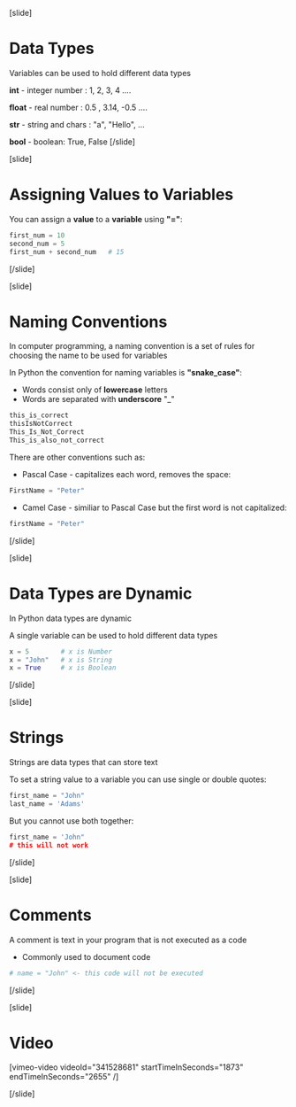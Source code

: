 [slide]
# Data Types
Variables can be used to hold different data types

**int** - integer number : 1, 2, 3, 4 ….

**float** - real number : 0.5 , 3.14, -0.5 ….

**str** - string and chars : "a", "Hello", …

**bool** - boolean: True, False
[/slide]

[slide]
# Assigning Values to Variables
You can assign a **value** to a **variable** using **"="**:
```python
first_num = 10
second_num = 5
first_num + second_num   # 15
```
[/slide]

[slide]
# Naming Conventions
In computer programming, a naming convention is a set of rules for choosing the name to be used for variables

In Python the convention for naming variables is **"snake_case"**:
* Words consist only of **lowercase** letters
* Words are separated with **underscore** "_"
```python
this_is_correct
thisIsNotCorrect
This_Is_Not_Correct
This_is_also_not_correct
```
There are other conventions such as:
* Pascal Case - capitalizes each word, removes the space:
```python
FirstName = "Peter"
```
* Camel Case - similiar to Pascal Case but the first word is not capitalized:
```python
firstName = "Peter"
```
[/slide]

[slide]
# Data Types are Dynamic
In Python data types are dynamic

A single variable can be used to hold different data types
```python
x = 5        # x is Number
x = "John"   # x is String
x = True     # x is Boolean
```
[/slide]

[slide]
# Strings
Strings are data types that can store text

To set a string value to a variable you can use single or double quotes:
```python
first_name = "John" 
last_name = 'Adams'
```
But you cannot use both together:
```python
first_name = 'John" 
# this will not work  

```
[/slide]

[slide]
# Comments
A comment is text in your program that is not executed as a code

* Commonly used to document code

```python
# name = "John" <- this code will not be executed
```
[/slide]

[slide]
# Video

[vimeo-video videoId="341528681" startTimeInSeconds="1873" endTimeInSeconds="2655" /]

[/slide]